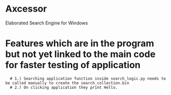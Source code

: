 # Axcessor
Elaborated Search Engine for Windows
# Features which are in the program but not yet linked to the main code for faster testing of application
      # 1.) Searching application function inside search_logic.py needs to be called manually to create the search_collection.bin
      # 2.) On clicking application they print Hello.

